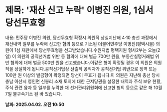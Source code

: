 # **제목: '재산 신고 누락' 이병진 의원, 1심서 당선무효형**

  내용: 민주당 이병진 의원, 당선무효형 확정시 의원직 상실지난해 4·10 총선 과정에서 재산내역 일부를 누락해 신고한 혐의 등으로 기소된 더불어민주당 이병진(평택시을) 의원이 1심 재판에서 당선무효형을 선고받았습니다.수원지법 평택지원 형사2부는 오늘(2일) 이 의원의 공직선거법 위반 등 혐의에 대해 벌금 700만 원을, 부동산실명거래법 위반 혐의에 대해 벌금 500만 원을 선고했습니다.이같은 형이 확정될 경우 이 의원은 의원직을 상실하게 됩니다.공직선거법상 선출직 공직자가 공직선거법 위반으로 징역 또는 100만 원 이상의 벌금형이 확정되면 당선이 무효가 됩니다.이 의원은 지난해 총선 당시 충남 아산시 영인면 신봉리 소재 토지에 대한 근저당권을 설정한 내역과 주식 보유 현황, 주식 관련 융자 등 일부를 누락한 채 선거관리위원회에 신고한 혐의 등으로 같은 해 10월 7일 불구속기소 된 바 있습니다.

  **날짜: 2025.04.02. 오전 10:50**